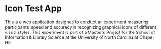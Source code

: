 # Icon Test App

This is a web application designed to conduct an experiment measuring participants' speed and accuracy in recognizing graphical icons of different visual styles. This experiment is part of a Master's Project for the School of Information & Library Science at the University of North Carolina at Chapel Hill.